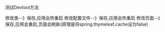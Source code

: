 测试Devtool方法

修改类--》保存,应用会热重启
修改配置文件--》保存,应用会热重启
修改页面--》保存,应用会重启,页面会刷新(原理是将spring.thymeleaf.cache设为false)